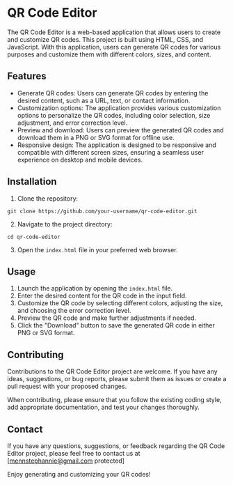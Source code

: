 # QR Code Editor

The QR Code Editor is a web-based application that allows users to create and customize QR codes. This project is built using HTML, CSS, and JavaScript. With this application, users can generate QR codes for various purposes and customize them with different colors, sizes, and content.

## Features

- Generate QR codes: Users can generate QR codes by entering the desired content, such as a URL, text, or contact information.
- Customization options: The application provides various customization options to personalize the QR codes, including color selection, size adjustment, and error correction level.
- Preview and download: Users can preview the generated QR codes and download them in a PNG or SVG format for offline use.
- Responsive design: The application is designed to be responsive and compatible with different screen sizes, ensuring a seamless user experience on desktop and mobile devices.

## Installation

1. Clone the repository:

```
git clone https://github.com/your-username/qr-code-editor.git
```

2. Navigate to the project directory:

```
cd qr-code-editor
```

3. Open the `index.html` file in your preferred web browser.

## Usage

1. Launch the application by opening the `index.html` file.
2. Enter the desired content for the QR code in the input field.
3. Customize the QR code by selecting different colors, adjusting the size, and choosing the error correction level.
4. Preview the QR code and make further adjustments if needed.
5. Click the "Download" button to save the generated QR code in either PNG or SVG format.

## Contributing

Contributions to the QR Code Editor project are welcome. If you have any ideas, suggestions, or bug reports, please submit them as issues or create a pull request with your proposed changes.

When contributing, please ensure that you follow the existing coding style, add appropriate documentation, and test your changes thoroughly.

## Contact

If you have any questions, suggestions, or feedback regarding the QR Code Editor project, please feel free to contact us at [mennstephannie@gmail.com protected]

Enjoy generating and customizing your QR codes!
